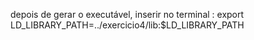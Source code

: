 
depois de gerar o executável, inserir no terminal :  export LD_LIBRARY_PATH=../exercicio4/lib:$LD_LIBRARY_PATH
